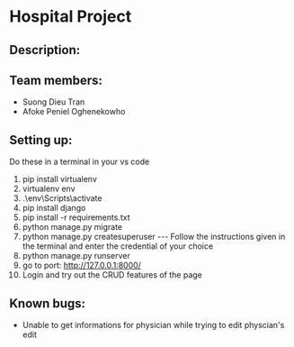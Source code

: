 # Hospital Project

## Description:

## Team members:
* Suong Dieu Tran
* Afoke Peniel Oghenekowho

## Setting up:
Do these in a terminal in your vs code
1. pip install virtualenv
2. virtualenv env
3. .\env\Scripts\activate
4. pip install django
5. pip install -r requirements.txt
6. python manage.py migrate
7. python manage.py createsuperuser --- Follow the instructions given in the terminal and enter the credential of your choice
8. python manage.py runserver
9. go to port: http://127.0.0.1:8000/ 
10. Login and try out the CRUD features of the page

## Known bugs:
* Unable to get informations for physician while trying to edit physcian's edit
